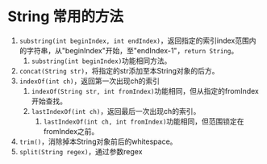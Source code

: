 # String 常用的方法
1. `substring(int beginIndex, int endIndex)`，返回指定的索引index范围内的字符串，从"beginIndex"开始，至"endIndex-1"，`return String`。
	1. `substring(int beginIndex)`功能相同方法。
2. `concat(String str)`，将指定的str添加至本String对象的后方。
3. `indexOf(int ch)`，返回第一次出现ch的索引
	1. `indexOf(String str, int fromIndex)`功能相同，但从指定的fromIndex开始查找。
	2. `lastIndexOf(int ch)`，返回最后一次出现ch的索引。
		1. `lastIndexOf(int ch, int fromIndex)`功能相同，但范围锁定在fromIndex之前。
4. `trim()`，消除掉本String对象前后的whitespace。
5. `split(String regex)`，通过参数regex
